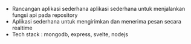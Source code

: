 - Rancangan aplikasi sederhana aplikasi sederhana untuk menjalankan fungsi api pada repository
- Aplikasi sederhana untuk mengirimkan dan menerima pesan secara realtime
- Tech stack : mongodb, express, svelte, nodejs